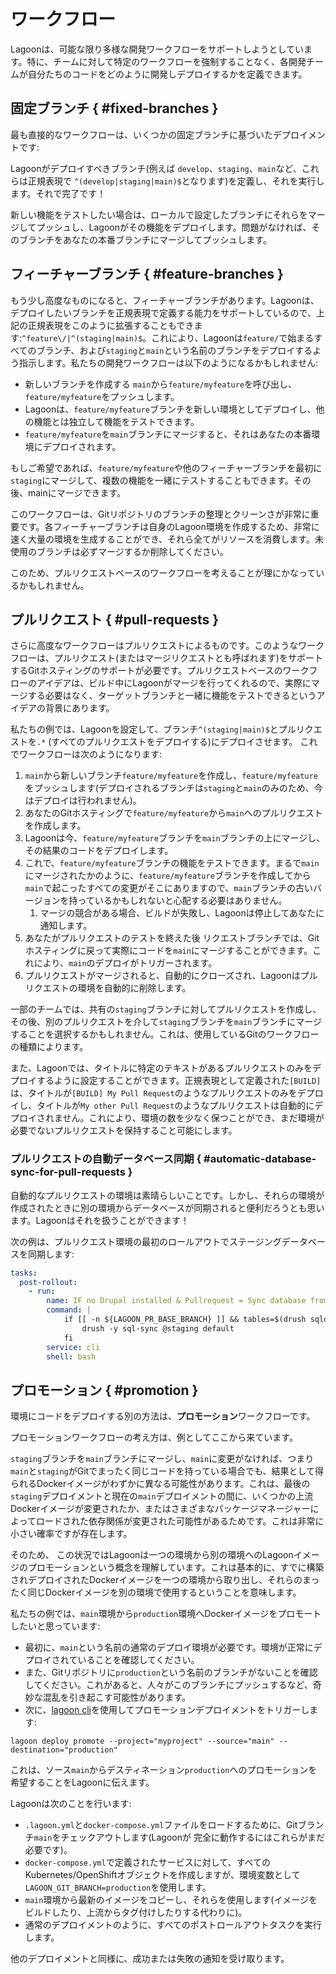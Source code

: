# ワークフロー

Lagoonは、可能な限り多様な開発ワークフローをサポートしようとしています。特に、チームに対して特定のワークフローを強制することなく、各開発チームが自分たちのコードをどのように開発しデプロイするかを定義できます。

## 固定ブランチ { #fixed-branches }

最も直接的なワークフローは、いくつかの固定ブランチに基づいたデプロイメントです:

Lagoonがデプロイすべきブランチ(例えば `develop`、`staging`、`main`など、これらは正規表現で `^(develop|staging|main)$`となります)を定義し、それを実行します。それで完了です！

新しい機能をテストしたい場合は、ローカルで設定したブランチにそれらをマージしてプッシュし、Lagoonがその機能をデプロイします。問題がなければ、そのブランチをあなたの本番ブランチにマージしてプッシュします。

## フィーチャーブランチ { #feature-branches }

もう少し高度なものになると、フィーチャーブランチがあります。Lagoonは、デプロイしたいブランチを正規表現で定義する能力をサポートしているので、上記の正規表現をこのように拡張することもできます:`^feature\/|^(staging|main)$`。これにより、Lagoonは`feature/`で始まるすべてのブランチ、および`staging`と`main`という名前のブランチをデプロイするよう指示します。私たちの開発ワークフローは以下のようになるかもしれません:

* 新しいブランチを作成する `main`から`feature/myfeature`を呼び出し、`feature/myfeature`をプッシュします。
* Lagoonは、`feature/myfeature`ブランチを新しい環境としてデプロイし、他の機能とは独立して機能をテストできます。
* `feature/myfeature`を`main`ブランチにマージすると、それはあなたの本番環境にデプロイされます。

もしご希望であれば、`feature/myfeature`や他のフィーチャーブランチを最初に`staging`にマージして、複数の機能を一緒にテストすることもできます。その後、mainにマージできます。

このワークフローは、Gitリポジトリのブランチの整理とクリーンさが非常に重要です。各フィーチャーブランチは自身のLagoon環境を作成するため、非常に速く大量の環境を生成することができ、それら全てがリソースを消費します。未使用のブランチは必ずマージするか削除してください。

このため、プルリクエストベースのワークフローを考えることが理にかなっているかもしれません。

## プルリクエスト { #pull-requests }

さらに高度なワークフローはプルリクエストによるものです。このようなワークフローは、プルリクエスト(またはマージリクエストとも呼ばれます)をサポートするGitホスティングのサポートが必要です。プルリクエストベースのワークフローのアイデアは、ビルド中にLagoonがマージを行ってくれるので、実際にマージする必要はなく、ターゲットブランチと一緒に機能をテストできるというアイデアの背景にあります。

私たちの例では、Lagoonを設定して、ブランチ`^(staging|main)$`とプルリクエストを`.*` \(すべてのプルリクエストをデプロイする\)にデプロイさせます。 これでワークフローは次のようになります:

1. `main`から新しいブランチ`feature/myfeature`を作成し、`feature/myfeature`をプッシュします\(デプロイされるブランチは`staging`と`main`のみのため、今はデプロイは行われません\)。
2. あなたのGitホスティングで`feature/myfeature`から`main`へのプルリクエストを作成します。
3. Lagoonは今、`feature/myfeature`ブランチを`main`ブランチの上にマージし、その結果のコードをデプロイします。
4. これで、`feature/myfeature`ブランチの機能をテストできます。まるで`main`にマージされたかのように、`feature/myfeature`ブランチを作成してから`main`で起こったすべての変更がそこにありますので、`main`ブランチの古いバージョンを持っているかもしれないと心配する必要はありません。
   1. マージの競合がある場合、ビルドが失敗し、Lagoonは停止してあなたに通知します。
5. あなたがプルリクエストのテストを終えた後 リクエストブランチでは、Gitホスティングに戻って実際にコードを`main`にマージすることができます。これにより、`main`のデプロイがトリガーされます。
6. プルリクエストがマージされると、自動的にクローズされ、Lagoonはプルリクエストの環境を自動的に削除します。

一部のチームでは、共有の`staging`ブランチに対してプルリクエストを作成し、その後、別のプルリクエストを介して`staging`ブランチを`main`ブランチにマージすることを選択するかもしれません。これは、使用しているGitのワークフローの種類によります。

また、Lagoonでは、タイトルに特定のテキストがあるプルリクエストのみをデプロイするように設定することができます。正規表現として定義された`[BUILD]`は、タイトルが`[BUILD] My Pull Request`のようなプルリクエストのみをデプロイし、タイトルが`My other Pull Request`のようなプルリクエストは自動的にデプロイされません。これにより、環境の数を少なく保つことができ、まだ環境が必要でないプルリクエストを保持すること可能にします。

### プルリクエストの自動データベース同期 { #automatic-database-sync-for-pull-requests }

自動的なプルリクエストの環境は素晴らしいことです。しかし、それらの環境が作成されたときに別の環境からデータベースが同期されると便利だろうとも思います。Lagoonはそれを扱うことができます！

次の例は、プルリクエスト環境の最初のロールアウトでステージングデータベースを同期します:

```yaml title=".lagoon.yml"
tasks:
  post-rollout:
    - run:
        name: IF no Drupal installed & Pullrequest = Sync database from staging
        command: |
            if [[ -n ${LAGOON_PR_BASE_BRANCH} ]] && tables=$(drush sqlq 'show tables;') && [ -z "$tables" ]; then
                drush -y sql-sync @staging default
            fi
        service: cli
        shell: bash
```

## プロモーション { #promotion }

環境にコードをデプロイする別の方法は、**プロモーション**ワークフローです。

プロモーションワークフローの考え方は、例としてここから来ています。

`staging`ブランチを`main`ブランチにマージし、`main`に変更がなければ、つまり`main`と`staging`がGitでまったく同じコードを持っている場合でも、結果として得られるDockerイメージがわずかに異なる可能性があります。これは、最後の`staging`デプロイメントと現在の`main`デプロイメントの間に、いくつかの上流Dockerイメージが変更されたか、またはさまざまなパッケージマネージャーによってロードされた依存関係が変更された可能性があるためです。これは非常に小さい確率ですが存在します。

そのため、 この状況ではLagoonは一つの環境から別の環境へのLagoonイメージのプロモーションという概念を理解しています。これは基本的に、すでに構築されデプロイされたDockerイメージを一つの環境から取り出し、それらのまったく同じDockerイメージを別の環境で使用するということを意味します。

私たちの例では、`main`環境から`production`環境へDockerイメージをプロモートしたいと思っています:

* 最初に、`main`という名前の通常のデプロイ環境が必要です。環境が正常にデプロイされていることを確認してください。
* また、Gitリポジトリに`production`という名前のブランチがないことを確認してください。これがあると、人々がこのブランチにプッシュするなど、奇妙な混乱を引き起こす可能性があります。
* 次に、[lagoon cli](https://github.com/uselagoon/lagoon-cli)を使用してプロモーションデプロイメントをトリガーします:

```title="プロモーションデプロイメントをトリガーする"
lagoon deploy promote --project="myproject" --source="main" --destination="production"
```

これは、ソース`main`からデスティネーション`production`へのプロモーションを希望することをLagoonに伝えます。

Lagoonは次のことを行います:

* `.lagoon.yml`と`docker-compose.yml`ファイルをロードするために、Gitブランチ`main`をチェックアウトします(Lagoonが 完全に動作するにはこれらがまだ必要です)。
* `docker-compose.yml`で定義されたサービスに対して、すべてのKubernetes/OpenShiftオブジェクトを作成しますが、環境変数として`LAGOON_GIT_BRANCH=production`を使用します。
* `main`環境から最新のイメージをコピーし、それらを使用します(イメージをビルドしたり、上流からタグ付けしたりする代わりに)。
* 通常のデプロイメントのように、すべてのポストロールアウトタスクを実行します。

他のデプロイメントと同様に、成功または失敗の通知を受け取ります。
